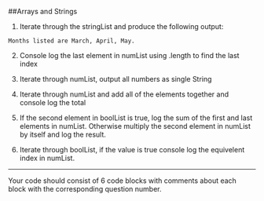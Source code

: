 ##Arrays and Strings

1)  Iterate through the stringList and produce the following output:

``Months listed are March, April, May.``

2)  Console log the last element in numList using .length to find the last index

3)  Iterate through numList, output all numbers as single String

4)  Iterate through numList and add all of the elements together and console log the total

5) If the second element in boolList is true, log the sum of the first and last elements in numList. Otherwise multiply the second element in numList by itself and log the result.

6) Iterate through boolList, if the value is true console log the equivelent index in numList.
   
***
   
Your code should consist of 6 code blocks with comments about each block with the corresponding question number.

